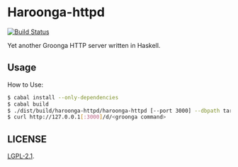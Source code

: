 Haroonga-httpd
===

[![Build Status](https://travis-ci.org/haroonga/haroonga-httpd.svg?branch=master)](https://travis-ci.org/haroonga/haroonga-httpd)

Yet another Groonga HTTP server written in Haskell.

## Usage

How to Use:

```bash
$ cabal install --only-dependencies
$ cabal build
$ ./dist/build/haroonga-httpd/haroonga-httpd [--port 3000] --dbpath target_database
$ curl http://127.0.0.1[:3000]/d/<groonga command>
```

## LICENSE

[LGPL-2.1](LICENSE).
